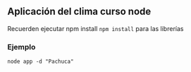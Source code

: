 ## Aplicación del clima curso node

Recuerden ejecutar npm install ```npm install``` para las librerías

### Ejemplo

```
node app -d "Pachuca"
```